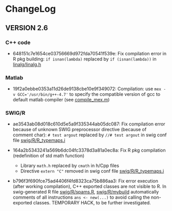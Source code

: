 # ChangeLog

## VERSION 2.6

### C++ code

* 648151c7e1654ce03756669d972fda70541f539e: Fix compilation error in R pkg building: `if isnan(lambda)` replaced by `if (isnan(lambda))` in [linalg/linalg.h](linalg/linalg.h)

### Matlab

* 19f2a0ebbe0353a11d26de9138cbe10e9f349072: Compilation: use `mex -v GCC='/usr/bin/g++-4.7'` to specify the compatible version of gcc to default matlab compiler (see [compile_mex.m](compile_mex.m))

### SWIG/R

* ae3543ab08d018c610d5e5a9f335344ab05dc087: Fix compilation error because of unknown SWIG preprocessor directive (because of comment char): `# test argout` replaced by `//# test argout` in swig conf file [swig/R/R_typemaps.i](swig/R/R_typemaps.i)

* 164a2b5343241a569b6dc04fc3378d3a81a0ec8a: Fix R pkg compilation (redefinition of std math function)
    * Library `math.h` replaced by `cmath` in h/Cpp files
    * Directive `extern "C"` removed in swig conf file [swig/R/R_typemaps.i](swig/R/R_typemaps.i)


* b796f3f690fce75ad4406f4fd8323ca75b886aa3: Fix error execution (after working compilation), C++ exported classes are not visible to R. In swig-generated R file [swig/R/spams.R](swig/R/spams.R), [swig/R/mybuild](swig/R/mybuild) automatically comments of all instructions `ans <- new(...)` to avoid calling the non-exported classes. TEMPORARY HACK, to be further investigated.
